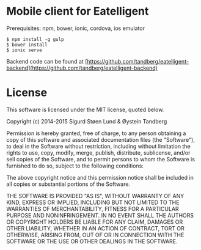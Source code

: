 # Mobile client for Eatelligent

Prerequisites: npm, bower, ionic, cordova, ios emulator

```
$ npm install -g gulp
$ bower install
$ ionic serve
```

Backend code can be found at [https://github.com/tandberg/eatelligent-backend](https://github.com/tandberg/eatelligent-backend)

# License

This software is licensed under the MIT license, quoted below.

Copyright (c) 2014-2015 Sigurd Støen Lund & Øystein Tandberg

Permission is hereby granted, free of charge, to any person obtaining a copy of this software and associated documentation files (the "Software"), to deal in the Software without restriction, including without limitation the rights to use, copy, modify, merge, publish, distribute, sublicense, and/or sell copies of the Software, and to permit persons to whom the Software is furnished to do so, subject to the following conditions:

The above copyright notice and this permission notice shall be included in all copies or substantial portions of the Software.

THE SOFTWARE IS PROVIDED "AS IS", WITHOUT WARRANTY OF ANY KIND, EXPRESS OR IMPLIED, INCLUDING BUT NOT LIMITED TO THE WARRANTIES OF MERCHANTABILITY, FITNESS FOR A PARTICULAR PURPOSE AND NONINFRINGEMENT. IN NO EVENT SHALL THE AUTHORS OR COPYRIGHT HOLDERS BE LIABLE FOR ANY CLAIM, DAMAGES OR OTHER LIABILITY, WHETHER IN AN ACTION OF CONTRACT, TORT OR OTHERWISE, ARISING FROM, OUT OF OR IN CONNECTION WITH THE SOFTWARE OR THE USE OR OTHER DEALINGS IN THE SOFTWARE.